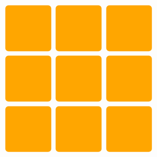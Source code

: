 <html>
<head>
	<style>
body{
	margin: 0
}
.box{
	padding: 3% 0 0 3%;
}
.n{
    padding: 30% 0 0 0;
    margin: 0 3% 3% 0;
    width: 30%;
    background-color:#FFA600;
    border-radius: 10px;
    float: left;
}
	</style>
</head>
<meta charset="utf-8">
<meta name="viewport" content="width=device-width, initial-scale=1">
<body>
<div class="box">
	<div class="n"></div>
	<div class="n"></div>
	<div class="n"></div>
	<div class="n"></div>
	<div class="n"></div>
	<div class="n"></div>
	<div class="n"></div>
	<div class="n"></div>
	<div class="n"></div>
</div>
</body>

